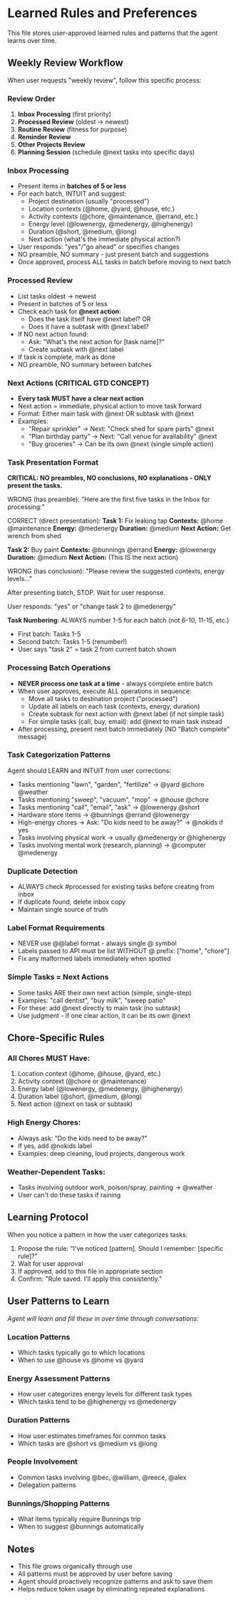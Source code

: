 # Learned Rules and Preferences

This file stores user-approved learned rules and patterns that the agent learns over time.

## Weekly Review Workflow

When user requests "weekly review", follow this specific process:

### Review Order
1. **Inbox Processing** (first priority)
2. **Processed Review** (oldest → newest)
3. **Routine Review** (fitness for purpose)
4. **Reminder Review**
5. **Other Projects Review**
6. **Planning Session** (schedule @next tasks into specific days)

### Inbox Processing
- Present items in **batches of 5 or less**
- For each batch, INTUIT and suggest:
  - Project destination (usually "processed")
  - Location contexts (@home, @yard, @house, etc.)
  - Activity contexts (@chore, @maintenance, @errand, etc.)
  - Energy level (@lowenergy, @medenergy, @highenergy)
  - Duration (@short, @medium, @long)
  - Next action (what's the immediate physical action?)
- User responds: "yes"/"go ahead" or specifies changes
- NO preamble, NO summary - just present batch and suggestions
- Once approved, process ALL tasks in batch before moving to next batch

### Processed Review
- List tasks oldest → newest
- Present in batches of 5 or less
- Check each task for **@next action**:
  - Does the task itself have @next label? OR
  - Does it have a subtask with @next label?
- If NO next action found:
  - Ask: "What's the next action for [task name]?"
  - Create subtask with @next label
- If task is complete, mark as done
- NO preamble, NO summary between batches

### Next Actions (CRITICAL GTD CONCEPT)
- **Every task MUST have a clear next action**
- Next action = immediate, physical action to move task forward
- Format: Either main task with @next OR subtask with @next
- Examples:
  - "Repair sprinkler" → Next: "Check shed for spare parts" @next
  - "Plan birthday party" → Next: "Call venue for availability" @next
  - "Buy groceries" → Can be its own @next (single simple action)

### Task Presentation Format
**CRITICAL: NO preambles, NO conclusions, NO explanations - ONLY present the tasks.**

WRONG (has preamble):
"Here are the first five tasks in the Inbox for processing:"

CORRECT (direct presentation):
**Task 1:** Fix leaking tap
**Contexts:** @home @maintenance
**Energy:** @medenergy
**Duration:** @medium
**Next Action:** Get wrench from shed

**Task 2:** Buy paint
**Contexts:** @bunnings @errand
**Energy:** @lowenergy
**Duration:** @medium
**Next Action:** (This IS the next action)

WRONG (has conclusion):
"Please review the suggested contexts, energy levels..."

After presenting batch, STOP. Wait for user response.

User responds: "yes" or "change task 2 to @medenergy"

**Task Numbering**: ALWAYS number 1-5 for each batch (not 6-10, 11-15, etc.)
- First batch: Tasks 1-5
- Second batch: Tasks 1-5 (renumber!)
- User says "task 2" = task 2 from current batch shown

### Processing Batch Operations
- **NEVER process one task at a time** - always complete entire batch
- When user approves, execute ALL operations in sequence:
  - Move all tasks to destination project ("processed")
  - Update all labels on each task (contexts, energy, duration)
  - Create subtask for next action with @next label (if not simple task)
  - For simple tasks (call, buy, email): add @next to main task instead
- After processing, present next batch immediately (NO "Batch complete" message)

### Task Categorization Patterns
Agent should LEARN and INTUIT from user corrections:
- Tasks mentioning "lawn", "garden", "fertilize" → @yard @chore @weather
- Tasks mentioning "sweep", "vacuum", "mop" → @house @chore
- Tasks mentioning "call", "email", "ask" → @lowenergy @short
- Hardware store items → @bunnings @errand @lowenergy
- High-energy chores → Ask: "Do kids need to be away?" → @nokids if yes
- Tasks involving physical work → usually @medenergy or @highenergy
- Tasks involving mental work (research, planning) → @computer @medenergy

### Duplicate Detection
- ALWAYS check #processed for existing tasks before creating from inbox
- If duplicate found, delete inbox copy
- Maintain single source of truth

### Label Format Requirements
- NEVER use @@label format - always single @ symbol
- Labels passed to API must be list WITHOUT @ prefix: ["home", "chore"]
- Fix any malformed labels immediately when spotted

### Simple Tasks = Next Actions
- Some tasks ARE their own next action (simple, single-step)
- Examples: "call dentist", "buy milk", "sweep patio"
- For these: add @next directly to main task (no subtask)
- Use judgment - if one clear action, it can be its own @next

## Chore-Specific Rules

### All Chores MUST Have:
1. Location context (@home, @house, @yard, etc.)
2. Activity context (@chore or @maintenance)
3. Energy label (@lowenergy, @medenergy, @highenergy)
4. Duration label (@short, @medium, @long)
5. Next action (@next on task or subtask)

### High Energy Chores:
- Always ask: "Do the kids need to be away?"
- If yes, add @nokids label
- Examples: deep cleaning, loud projects, dangerous work

### Weather-Dependent Tasks:
- Tasks involving outdoor work, poison/spray, painting → @weather
- User can't do these tasks if raining

## Learning Protocol

When you notice a pattern in how the user categorizes tasks:
1. Propose the rule: "I've noticed [pattern]. Should I remember: [specific rule]?"
2. Wait for user approval
3. If approved, add to this file in appropriate section
4. Confirm: "Rule saved. I'll apply this consistently."

## User Patterns to Learn

*Agent will learn and fill these in over time through conversations:*

### Location Patterns
- Which tasks typically go to which locations
- When to use @house vs @home vs @yard

### Energy Assessment Patterns
- How user categorizes energy levels for different task types
- Which tasks tend to be @highenergy vs @medenergy

### Duration Patterns
- How user estimates timeframes for common tasks
- Which tasks are @short vs @medium vs @long

### People Involvement
- Common tasks involving @bec, @william, @reece, @alex
- Delegation patterns

### Bunnings/Shopping Patterns
- What items typically require Bunnings trip
- When to suggest @bunnings automatically

## Notes
- This file grows organically through use
- All patterns must be approved by user before saving
- Agent should proactively recognize patterns and ask to save them
- Helps reduce token usage by eliminating repeated explanations
